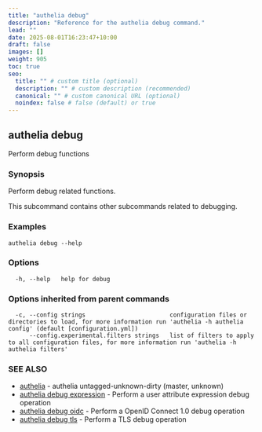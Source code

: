 ```yaml
---
title: "authelia debug"
description: "Reference for the authelia debug command."
lead: ""
date: 2025-08-01T16:23:47+10:00
draft: false
images: []
weight: 905
toc: true
seo:
  title: "" # custom title (optional)
  description: "" # custom description (recommended)
  canonical: "" # custom canonical URL (optional)
  noindex: false # false (default) or true
---
```


## authelia debug

Perform debug functions

### Synopsis

Perform debug related functions.

This subcommand contains other subcommands related to debugging.

### Examples

```
authelia debug --help
```

### Options

```
  -h, --help   help for debug
```

### Options inherited from parent commands

```
  -c, --config strings                        configuration files or directories to load, for more information run 'authelia -h authelia config' (default [configuration.yml])
      --config.experimental.filters strings   list of filters to apply to all configuration files, for more information run 'authelia -h authelia filters'
```

### SEE ALSO

* [authelia](authelia.md)	 - authelia untagged-unknown-dirty (master, unknown)
* [authelia debug expression](authelia_debug_expression.md)	 - Perform a user attribute expression debug operation
* [authelia debug oidc](authelia_debug_oidc.md)	 - Perform a OpenID Connect 1.0 debug operation
* [authelia debug tls](authelia_debug_tls.md)	 - Perform a TLS debug operation

